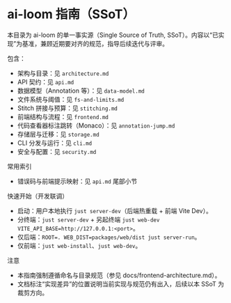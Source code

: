 # ai-loom 指南（SSoT）

本目录为 ai-loom 的单一事实源（Single Source of Truth, SSoT）。内容以“已实现”为基准，兼顾近期要对齐的规范，指导后续迭代与评审。

包含：
- 架构与目录：见 `architecture.md`
- API 契约：见 `api.md`
- 数据模型（Annotation 等）：见 `data-model.md`
- 文件系统与阈值：见 `fs-and-limits.md`
- Stitch 拼接与预算：见 `stitching.md`
- 前端结构与流程：见 `frontend.md`
- 代码查看器标注跳转（Monaco）：见 `annotation-jump.md`
- 存储层与迁移：见 `storage.md`
- CLI 分发与运行：见 `cli.md`
- 安全与配置：见 `security.md`

常用索引
- 错误码与前端提示映射：见 `api.md` 尾部小节

快速开始（开发联调）
- 启动：用户本地执行 `just server-dev`（后端热重载 + 前端 Vite Dev）。
- 分终端：`just server-dev` + 另起终端 `just web-dev VITE_API_BASE=http://127.0.0.1:<port>`。
- 仅后端：`ROOT=. WEB_DIST=packages/web/dist just server-run`。
- 仅前端：`just web-install`、`just web-dev`。

注意
- 本指南强制遵循命名与目录规范（参见 docs/frontend-architecture.md）。
- 文档标注“实现差异”的位置说明当前实现与规范仍有出入，后续以本 SSoT 为裁剪方向。
